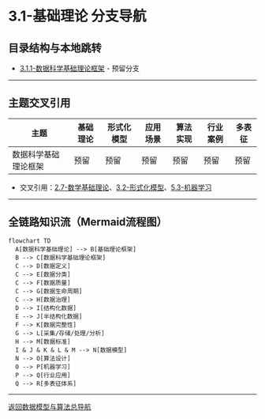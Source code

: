 # 3.1-基础理论 分支导航

## 目录结构与本地跳转

- [3.1.1-数据科学基础理论框架](3.1.1-数据科学基础理论框架.md) - 预留分支

---

## 主题交叉引用

| 主题      | 基础理论 | 形式化模型 | 应用场景 | 算法实现 | 行业案例 | 多表征 |
|-----------|----------|------------|----------|----------|----------|--------|
| 数据科学基础理论框架| 预留 | 预留       | 预留     | 预留     | 预留     | 预留   |

- 交叉引用：[2.7-数学基础理论](../../../2-形式科学理论/2.7-数学基础理论/README.md)、[3.2-形式化模型](../3.2-形式化模型/README.md)、[5.3-机器学习](../../../5-行业应用与场景/5.3-机器学习/README.md)

---

## 全链路知识流（Mermaid流程图）

```mermaid
flowchart TD
  A[数据科学基础理论] --> B[基础理论框架]
  B --> C[数据科学基础理论框架]
  C --> D[数据定义]
  C --> E[数据分类]
  C --> F[数据质量]
  C --> G[数据生命周期]
  C --> H[数据治理]
  D --> I[结构化数据]
  E --> J[半结构化数据]
  F --> K[数据完整性]
  G --> L[采集/存储/处理/分析]
  H --> M[数据标准]
  I & J & K & L & M --> N[数据模型]
  N --> O[算法设计]
  O --> P[机器学习]
  P --> Q[行业应用]
  Q --> R[多表征体系]
```

---

[返回数据模型与算法总导航](../README.md)
